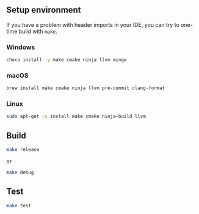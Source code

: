 ## Setup environment

If you have a problem with header imports in your IDE, you can try to one-time build with `make`.

### Windows

```bash
choco install -y make cmake ninja llvm mingw
```

### macOS

```bash
brew install make cmake ninja llvm pre-commit clang-format
```

### Linux

```bash
sudo apt-get -y install make cmake ninja-build llvm
```

## Build

```bash
make release
```

or

```bash
make debug
```

## Test

```bash
make test
```
